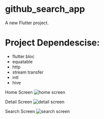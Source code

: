 # github_search_app

A new Flutter project.

# Project Dependescise:
- flutter bloc
- equatable
- http
- stream transfer
- intl
- hive

Home Screen
![home screen](https://user-images.githubusercontent.com/104090144/187445869-819cb751-325c-4b5a-82f0-33693c42d524.PNG)

Detail Screen
![detail screen](https://user-images.githubusercontent.com/104090144/187446056-b1116274-88ad-490b-ba0e-336db84ce65a.PNG)

Search Screen
![search screen](https://user-images.githubusercontent.com/104090144/187446184-220fab72-36fc-4a02-aa4b-1e02c95618b9.PNG)
